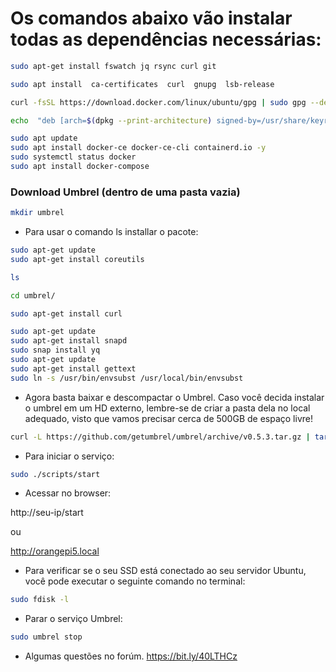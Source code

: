 # Os comandos abaixo vão instalar todas as dependências necessárias:
```bash
sudo apt-get install fswatch jq rsync curl git
```
```bash
sudo apt install  ca-certificates  curl  gnupg  lsb-release
```

```bash
curl -fsSL https://download.docker.com/linux/ubuntu/gpg | sudo gpg --dearmor -o /usr/share/keyrings/docker-archive-keyring.gpg
```
```bash
echo  "deb [arch=$(dpkg --print-architecture) signed-by=/usr/share/keyrings/docker-archive-keyring.gpg] https://download.docker.com/linux/ubuntu   $(lsb_release -cs) stable" 
```

```bash
sudo apt update
sudo apt install docker-ce docker-ce-cli containerd.io -y
sudo systemctl status docker
sudo apt install docker-compose
```

### Download Umbrel (dentro de uma pasta vazia)
```bash
mkdir umbrel
```
- Para usar o comando ls installar o pacote:
```bash
sudo apt-get update
sudo apt-get install coreutils
```
```bash
ls
```

```bash
cd umbrel/
```

```bash
sudo apt-get install curl
```
```bash
sudo apt-get update
sudo apt-get install snapd
sudo snap install yq
sudo apt-get update
sudo apt-get install gettext
sudo ln -s /usr/bin/envsubst /usr/local/bin/envsubst
```

- Agora basta baixar e descompactar o Umbrel. Caso você decida instalar o umbrel em um HD externo, lembre-se de criar a pasta dela no local adequado, visto que vamos precisar cerca de 500GB de espaço livre!
```bash
curl -L https://github.com/getumbrel/umbrel/archive/v0.5.3.tar.gz | tar -xz --strip-components=1
```
- Para iniciar o serviço:
```bash
sudo ./scripts/start
```
- Acessar no browser:

http://seu-ip/start

ou

http://orangepi5.local


- Para verificar se o seu SSD está conectado ao seu servidor Ubuntu, você pode executar o seguinte comando no terminal:
```bash
sudo fdisk -l
```

- Parar o serviço Umbrel:
```bash
sudo umbrel stop
```
- Algumas questões no forúm.
https://bit.ly/40LTHCz
